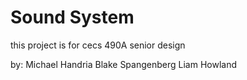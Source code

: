 <h1>Sound System</h1>

this project is for cecs 490A senior design 

by:
Michael Handria
Blake   Spangenberg
Liam    Howland
